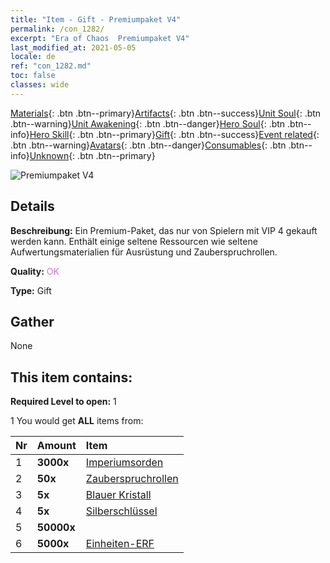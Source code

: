 ```yaml
---
title: "Item - Gift - Premiumpaket V4"
permalink: /con_1282/
excerpt: "Era of Chaos  Premiumpaket V4"
last_modified_at: 2021-05-05
locale: de
ref: "con_1282.md"
toc: false
classes: wide
---
```

 [Materials](/ItemsDE/){: .btn .btn--primary}[Artifacts](/ItemsDE/Artifacts/){: .btn .btn--success}[Unit Soul](/ItemsDE/UnitSoul/){: .btn .btn--warning}[Unit Awakening](/ItemsDE/UnitAwakening/){: .btn .btn--danger}[Hero Soul](/ItemsDE/HeroSoul/){: .btn .btn--info}[Hero Skill](/ItemsDE/HeroSkill/){: .btn .btn--primary}[Gift](/ItemsDE/Gift/){: .btn .btn--success}[Event related](/ItemsDE/Events/){: .btn .btn--warning}[Avatars](/ItemsDE/Avatars/){: .btn .btn--danger}[Consumables](/ItemsDE/Consumables/){: .btn .btn--info}[Unknown](/ItemsDE/Unknown/){: .btn .btn--primary}

 ![Premiumpaket V4](/images/t/i_905004.png)

## Details
 **Beschreibung:** Ein Premium-Paket, das nur von Spielern mit VIP 4 gekauft werden kann. Enthält einige seltene Ressourcen wie seltene Aufwertungsmaterialien für Ausrüstung und Zauberspruchrollen.

 **Quality:** <span style="color: #DA70D6">OK</span>

 **Type:** Gift

## Gather

  None

## This item contains:

 **Required Level to open:** 1

 1 You would get **ALL** items  from:

  | Nr | Amount |     Item    |
  |:---|:-------|:------------|
  | 1 |  **3000x** | [Imperiumsorden](/ItemsDE/con_904/) |  | 
  | 2 |  **50x** | [Zauberspruchrollen](/ItemsDE/con_694/) |  | 
  | 3 |  **5x** | [Blauer Kristall](/ItemsDE/con_716/) |  | 
  | 4 |  **5x** | [Silberschlüssel](/ItemsDE/con_693/) |  | 
  | 5 |  **50000x** | <i class="fas fa-coins"/> |  | 
  | 6 |  **5000x** | [Einheiten-ERF](/ItemsDE/con_902/) |  | 

